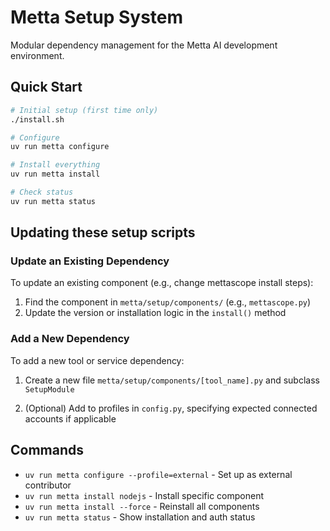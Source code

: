 # Metta Setup System

Modular dependency management for the Metta AI development environment.

## Quick Start

```bash
# Initial setup (first time only)
./install.sh

# Configure
uv run metta configure

# Install everything
uv run metta install

# Check status
uv run metta status
```

## Updating these setup scripts

### Update an Existing Dependency

To update an existing component (e.g., change mettascope install steps):

1. Find the component in `metta/setup/components/` (e.g., `mettascope.py`)
2. Update the version or installation logic in the `install()` method

### Add a New Dependency

To add a new tool or service dependency:

1. Create a new file `metta/setup/components/[tool_name].py` and subclass `SetupModule`

2. (Optional) Add to profiles in `config.py`, specifying expected connected accounts if applicable


## Commands

- `uv run metta configure --profile=external` - Set up as external contributor
- `uv run metta install nodejs` - Install specific component
- `uv run metta install --force` - Reinstall all components
- `uv run metta status` - Show installation and auth status

